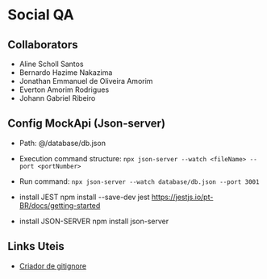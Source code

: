 # Social QA
## Collaborators
- Aline Scholl Santos
- Bernardo Hazime Nakazima
- Jonathan Emmanuel de Oliveira Amorim
- Everton Amorim Rodrigues
- Johann Gabriel Ribeiro

## Config MockApi (Json-server)
- Path: @/database/db.json
- Execution command structure: `npx json-server --watch <fileName> --port <portNumber>`
- Run command: `npx json-server --watch database/db.json --port 3001`




- install JEST npm install --save-dev jest
https://jestjs.io/pt-BR/docs/getting-started

- install JSON-SERVER npm install json-server


## Links Uteis
- [Criador de gitignore](https://www.toptal.com/developers/gitignore)